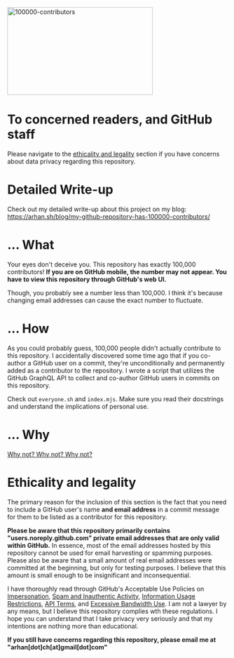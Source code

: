 <!-- cspell:ignore ethicality noreply arhan docstrings -->

<img width="332" height="200" alt="100000-contributors" src="https://github.com/user-attachments/assets/b2e687b7-1dce-49e8-964e-99109428dc28" />

# To concerned readers, and GitHub staff

Please navigate to the [ethicality and legality](#ethicality-and-legality) section if you have concerns about data privacy regarding this repository.

# Detailed Write-up

Check out my detailed write-up about this project on my blog: https://arhan.sh/blog/my-github-repository-has-100000-contributors/

# ... What

Your eyes don't deceive you. This repository has exactly 100,000 contributors! **If you are on GitHub mobile, the number may not appear. You have to view this repository through GitHub's web UI.**

Though, you probably see a number less than 100,000. I think it's because changing email addresses can cause the exact number to fluctuate.

# ... How

As you could probably guess, 100,000 people didn't actually contribute to this repository. I accidentally discovered some time ago that if you co-author a GitHub user on a commit, they're unconditionally and permanently added as a contributor to the repository. I wrote a script that utilizes the GitHub GraphQL API to collect and co-author GitHub users in commits on this repository.

Check out `everyone.sh` and `index.mjs`. Make sure you read their docstrings and understand the implications of personal use.

# ... Why

[Why not? Why not? Why not?](https://github.com/mame/quine-relay/issues/11)

# Ethicality and legality

The primary reason for the inclusion of this section is the fact that you need to include a GitHub user's name **and email address** in a commit message for them to be listed as a contributor for this repository.

**Please be aware that this repository primarily contains "users.noreply.github.com" private email addresses that are only valid within GitHub.** In essence, most of the email addresses hosted by this repository cannot be used for email harvesting or spamming purposes. Please also be aware that a small amount of real email addresses were committed at the beginning, but only for testing purposes. I believe that this amount is small enough to be insignificant and inconsequential.

I have thoroughly read through GitHub's Acceptable Use Policies on [Impersonation](https://docs.github.com/en/site-policy/acceptable-use-policies/github-impersonation), [Spam and Inauthentic Activity](https://docs.github.com/en/site-policy/acceptable-use-policies/github-acceptable-use-policies#4-spam-and-inauthentic-activity-on-github), [Information Usage Restrictions](https://docs.github.com/en/site-policy/acceptable-use-policies/github-acceptable-use-policies#7-information-usage-restrictions), [API Terms](https://docs.github.com/en/site-policy/github-terms/github-terms-of-service#h-api-terms), and [Excessive Bandwidth Use](https://docs.github.com/en/site-policy/acceptable-use-policies/github-acceptable-use-policies#9-excessive-bandwidth-use). I am not a lawyer by any means, but I believe this repository complies wth these regulations. I hope you can understand that I take privacy very seriously and that my intentions are nothing more than educational.

**If you still have concerns regarding this repository, please email me at "arhan[dot]ch[at]gmail[dot]com"**

